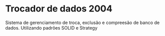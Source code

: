 # Trocador de dados 2004
 Sistema de gerenciamento de troca, exclusão e compreesão de banco de dados. Utilizando padrões SOLID e Strategy
